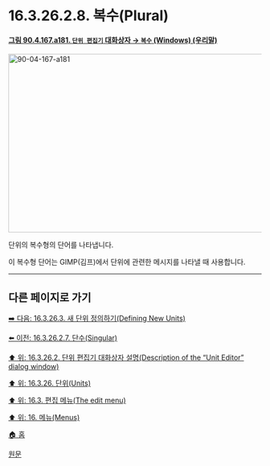 # 16.3.26.2.8. 복수(Plural)

<a id="90-04-167-a181"></a>

#### [그림 90.4.167.a181. `단위 편집기` 대화상자 → `복수` (Windows) (우리말)](./90-04-0167-unit_editor.md#90-04-167-a181)
<img width="537" height="355" alt="90-04-167-a181" src="https://github.com/user-attachments/assets/468e86c3-348b-47ee-95df-7b85a9a50d6f" />

단위의 복수형의 단어를 나타냅니다.

이 복수형 단어는 GIMP(김프)에서 단위에 관련한 메시지를 나타낼 때 사용합니다.

***

## 다른 페이지로 가기

[➡️ 다음: 16.3.26.3. 새 단위 정의하기(Defining New Units)](./16-03-26-03-defining_new_units.md)

[⬅️ 이전: 16.3.26.2.7. 단수(Singular)](./16-03-26-02-07-singular.md)

[⬆️ 위: 16.3.26.2. 단위 편집기 대화상자 설명(Description of the “Unit Editor” dialog window)](./16-03-26-02-00-description_of_the_unit_editor_dialog_window.md)

[⬆️ 위: 16.3.26. 단위(Units)](./16-03-26-00-units.md)

[⬆️ 위: 16.3. 편집 메뉴(The edit menu)](./16-03-00-the-edit-menu.md)

[⬆️ 위: 16. 메뉴(Menus)](./16-00-menus.md)

[🏠 홈](./00-home.md)

[원문](https://docs.gimp.org/2.10/ko/plug-in-unit-editor.html#idm24361)
